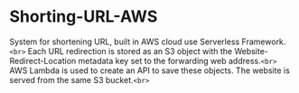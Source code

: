 # Shorting-URL-AWS
System for shortening URL, built in AWS cloud use Serverless Framework.`<br>`
Each URL redirection is stored as an S3 object with the Website-Redirect-Location metadata key set to the forwarding web address.`<br>`
AWS Lambda is used to create an API to save these objects. The website is served from the same S3 bucket.`<br>`
